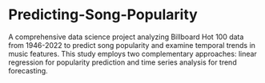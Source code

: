 # Predicting-Song-Popularity
A comprehensive data science project analyzing Billboard Hot 100 data from 1946-2022 to predict song popularity and examine temporal trends in music features. This study employs two complementary approaches: linear regression for popularity prediction and time series analysis for trend forecasting.
